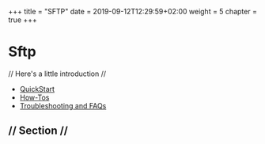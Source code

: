 +++
title = "SFTP"
date = 2019-09-12T12:29:59+02:00
weight = 5
chapter = true
+++

# Sftp

// Here's a little introduction //

- [QuickStart]()
- [How-Tos]()
- [Troubleshooting and FAQs]()

## // Section //
